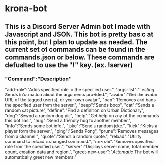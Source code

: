 # krona-bot
## This is a Discord Server Admin bot I made with Javascript and JSON. This bot is pretty basic at this point, but I plan to update as needed. The current set of commands can be found in the commands.json or below. These commands are defualted to use the "!" key. (ex. !server)
### "Command":"Description"
   "add-role":"Adds specified role to the specified user.",
   "args-list":"*Testing* Sends information about the arguments provided.",
   "avatar":"Get the avatar URL of the tagged user(s), or your own avatar.",
   "ban":"Removes and bans the specified user from the server.",
   "beep":"Sends boop",
   "cat":"Sends a random cat picture",
   "define":"Find a definition on Urban Dictionary",
   "dog":"Sewnd a random dog pic",
   "help":"Get help on any of the commands this bot has.",
   "hug":"Send a friendly hug  to another member.",
   "info":"Sends some bot info.",
   "joke":"Send a random joke.",
   "kick":"Kicks a player form the server.",
   "ping":"Sends Pong",
   "prune":"Removes messages from a channel.",
   "quote":"Sends a random quote.",
   "reload":"Utility command to reload a changed command.",
   "rm-role":"Removes specified role from the specified user.",
   "server":"Displays server name, total member count, creation data and region.",
   "greet-new-user":"*Automatic* The bot will automatically greet new members."
    
